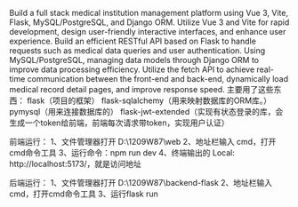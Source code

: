 Build a full stack medical institution management platform using Vue 3, Vite, Flask, MySQL/PostgreSQL, and Django ORM.
Utilize Vue 3 and Vite for rapid development, design user-friendly interactive interfaces, and enhance user experience.
Build an efficient RESTful API based on Flask to handle requests such as medical data queries and user authentication.
Using MySQL/PostgreSQL, managing data models through Django ORM to improve data processing efficiency.
Utilize the fetch API to achieve real-time communication between the front-end and back-end, dynamically load medical record detail pages, and improve response speed.
主要用了这些东西：
flask（项目的框架）
flask-sqlalchemy（用来映射数据库的ORM库。）
pymysql（用来连接数据库的）
flask-jwt-extended（实现有状态登录的库，会生成一个token给前端，前端每次请求带token，实现用户认证）

前端运行：
1、文件管理器打开 D:\1209W87\web
2、地址栏输入 cmd，打开cmd命令工具
3、运行命令：npm run dev
4、终端输出的 Local:   http://localhost:5173/，就是访问地址

后端运行：
1、文件管理器打开 D:\1209W87\backend-flask
2、地址栏输入cmd，打开cmd命令工具
3、运行flask run
